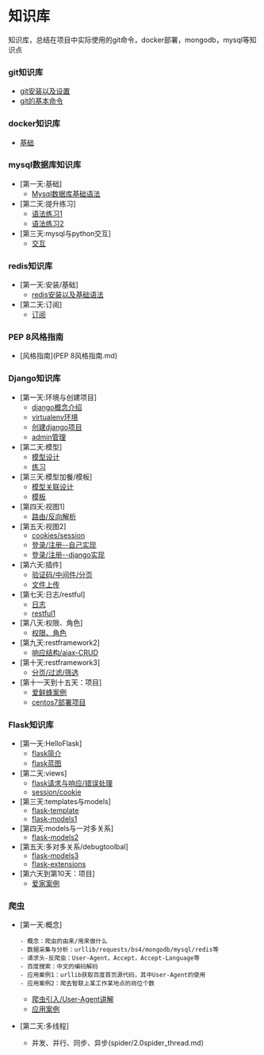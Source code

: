 # 知识库
知识库，总结在项目中实际使用的git命令，docker部署，mongodb，mysql等知识点

### git知识库
  - [git安装以及设置](git/git1.md)
  - [git的基本命令](git/git2.md)
### docker知识库
  - [基础](docker/docker.md)
### mysql数据库知识库
  - [第一天:基础]
      - [Mysql数据库基础语法](sql/mysql.md)
  - [第二天:提升练习]
      - [语法练习1](sql/mysql2_1.md)
      - [语法练习2](sql/mysql2_2.md)
  - [第三天:mysql与python交互]
      - [交互](sql/mysql3.md)
### redis知识库
  - [第一天:安装/基础]
      - [redis安装以及基础语法](sql/redis.md)
  - [第二天:订阅]
	  - [订阅](sql/redis1.md)

### PEP 8风格指南
  
  - [风格指南](PEP 8风格指南.md)

### Django知识库
  - [第一天:环境与创建项目]
      - [django概念介绍](django/1.1django_pattern.md)
      - [virtualenv环境](django/1.2python_virtualenv.md)
      - [创建django项目](django/1.3django_halloWorld.md)
      - [admin管理](django/1.4django_admin.md)
  - [第二天:模型]
      - [模型设计](django/2.1django_models.md)
      - [练习](django/2.2django_mysql_lianxi.md)
  - [第三天:模型加餐/模板]
      - [模型关联设计](django/3.1django_model_more.md)
      - [模板](django/3.2django_temp.md)
  - [第四天:视图1]
      - [路由/反向解析](django/4.1django_urls.md)
  - [第五天:视图2]
      - [cookies/session](django/5.1django_coo_sess.md)
      - [登录/注册--自己实现](django/5.2django_regist_login.md)
      - [登录/注册--django实现](django/5.3django_regist_login.md)
  - [第六天:插件]
      - [验证码/中间件/分页](django/6.1django_plug.md)
      - [文件上传](django/6.2django_media.md)
  
  - [第七天:日志/restful]
      - [日志](django/7.1django_log.md)
      - [restful1](django/7.2django_restful.md)
  - [第八天:权限、角色]
	  - [权限、角色](django/8.1django_role_premission.md)
  - [第九天:restframework2]
	  - [响应结构/ajax-CRUD](django/9.1django_restful3.md)
  - [第十天:restframework3]
	  - [分页/过滤/筛选](django/10.1django_restful4.md)
  - [第十一天到十五天：项目]
	  - [爱鲜蜂案例](https://github.com/coco369/axf)
	  - [centos7部署项目](centos部署.md)

### Flask知识库
  - [第一天:HelloFlask]
	  - [flask简介](flask/1.0flask_helloflask.md)
	  - [flask蓝图](flask/1.1flask_blueflask.md)
  - [第二天:views]
	  - [flask请求与响应/错误处理](flask/2.1flask_request_response_error.md)
	  - [session/cookie](flask/2.2flask_session_cookie.md)
  - [第三天:templates与models]
	  - [flask-template](flask/3.1flask_templates.md)
	  - [flask-models1](flask/3.2flask_models.md)
  - [第四天:models与一对多关系]
	  - [flask-models2](flask/4.1flask_models.md)
  - [第五天:多对多关系/debugtoolbal]
	  - [flask-models3](flask/5.1flask_models.md)
	  - [flask-extensions](flask/5.2flask_extensions.md)
  - [第六天到第10天：项目]
	  - [爱家案例](https://github.com/coco369/aj)

### 爬虫

  - [第一天:概念]
		
		- 概念：爬虫的由来/用来做什么
		- 数据采集与分析：urllib/requests/bs4/mongodb/mysql/redis等
		- 请求头-反爬虫：User-Agent，Accept，Accept-Language等
		- 百度搜索：中文的编码解码
		- 应用案例1：urllib获取百度首页源代码，其中User-Agent的使用
		- 应用案例2：爬去智联上某工作某地点的岗位个数
	  - [爬虫引入/User-Agent讲解](spider/1.0spider_concept.md)
	  - [应用案例](spider/1.1spider_baidu_zhilian_search.md)


  - [第二天:多线程]
	  - 并发、并行、同步、异步(spider/2.0spider_thread.md)